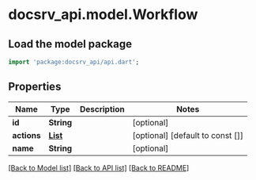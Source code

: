 # docsrv_api.model.Workflow

## Load the model package
```dart
import 'package:docsrv_api/api.dart';
```

## Properties
Name | Type | Description | Notes
------------ | ------------- | ------------- | -------------
**id** | **String** |  | [optional] 
**actions** | [**List<WorkflowAction>**](WorkflowAction.md) |  | [optional] [default to const []]
**name** | **String** |  | [optional] 

[[Back to Model list]](../README.md#documentation-for-models) [[Back to API list]](../README.md#documentation-for-api-endpoints) [[Back to README]](../README.md)


